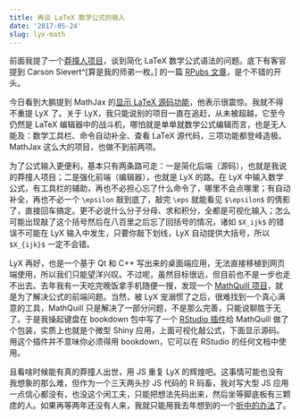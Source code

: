 ```yaml
---
title: 再谈 LaTeX 数学公式的输入
date: '2017-05-24'
slug: lyx-math
---
```


前面我提了一个[莽撞人项目](/cn/2017/04/r-latex-math/)，谈到简化 LaTeX 数学公式语法的问题。底下有客官提到 Carson Sievert^[算是我的师弟一枚。] 的一篇 [RPubs 文章](http://rpubs.com/cpsievert/268872)，是个不错的开头。

今日看到大鹏提到 MathJax 的[显示 LaTeX 源码功能](http://www.pzhao.org/zh/post/equations/)，他表示很震惊。我就不得不重提 LyX 了。关于 LyX，我只能说别的项目一直在追赶，从未被超越，它至今仍然是 LaTeX 编辑器中的战斗机，哪怕就是单单就数学公式编辑而言，也是无人能及：数学工具栏、命令自动补全、查看 LaTeX 源代码，三项功能都登峰造极。MathJax 这么大的项目，也做不到前两项。

为了公式输入更便利，基本只有两条路可走：一是简化后端（源码），也就是我说的莽撞人项目；二是强化前端（编辑器），也就是 LyX 的路。在 LyX 中输入数学公式，有工具栏的辅助，再也不必担心忘了什么命令了，哪里不会点哪里；有自动补全，再也不必一个 `\epsilon` 敲到底了，敲完 `\eps` 就能看见 `$\epsilon$` 的倩影了，直接回车搞定。更不必说什么分子分母、求和积分，全都是可视化输入；怎么可能出现敲了这个括号然后在八百里之后忘了回括号的情况，诸如 `$X_ijk$` 的错误不可能在 LyX 输入中发生，只要你敲下划线，LyX 自动提供大括号，所以 `$X_{ijk}$` 一定不会错。

LyX 再好，也是一个基于 Qt 和 C++ 写出来的桌面端应用，无法直接移植到网页端使用，所以我们只能望洋兴叹。不过呢，虽然目标很远，但目前也不是一步也走不出去。去年我有一天吃完晚饭拿手机随便一搜，发现一个 [MathQuill 项目](http://mathquill.com)，就是为了解决公式的前端问题。当然，被 LyX 宠溺惯了之后，很难找到一个真心满意的工具，MathQuill 只是解决了一部分问题，不是那么完善，只能说聊胜于无了。于是我操起键盘在 bookdown 包中写了一个 [RStudio 插件](https://bookdown.org/yihui/bookdown/rstudio-ide.html)给 MathQuill 做了个包装，实质上也就是个微型 Shiny 应用，上面可视化敲公式，下面显示源码。用这个插件并不意味你必须得用 bookdown，它可以在 RStudio 的任何文档中使用。

且看啥时候能有真的莽撞人出世，用 JS 重复 LyX 的辉煌吧。这事情可能也没有我想象的那么难，但作为一个三天两头抄 JS 代码的 R 码畜，我对写大型 JS 应用一点信心都没有，也没这个闲工夫，只能把想法先码出来，然后坐等脚底板有三颗痣的人。如果再等两年还没有人来，我就只能用我去年想到的一个[折中的办法](https://github.com/yihui/knitr/issues/1168)了。
